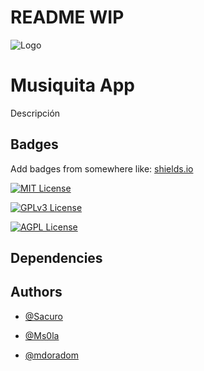 # README WIP

![Logo]()

# Musiquita App

Descripción

## Badges

Add badges from somewhere like: [shields.io](https://shields.io/)

[![MIT License](https://img.shields.io/apm/l/atomic-design-ui.svg?style=for-the-badge&logo=appveyor)](https://github.com/tterb/atomic-design-ui/blob/master/LICENSEs)

[![GPLv3 License](https://img.shields.io/badge/License-GPL%20v3-yellow.svg?style=for-the-badge&logo=appveyor)](https://opensource.org/licenses/)

[![AGPL License](https://img.shields.io/badge/license-AGPL-blue.svg?style=for-the-badge&logo=appveyor)](http://www.gnu.org/licenses/agpl-3.0)

## Dependencies
  
## Authors

- [@Sacuro](https://www.github.com/Sacuro)

- [@Ms0la](https://www.github.com/Ms0la)

- [@mdoradom](https://www.github.com/mdoradom)
